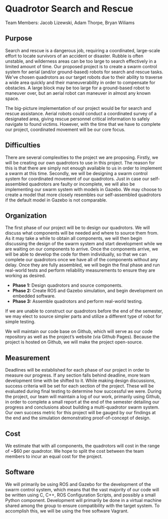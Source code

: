 # Quadrotor Search and Rescue

Team Members: Jacob Lizewski, Adam Thorpe, Bryan Wiliams

## Purpose

Search and rescue is a dangerous job, requiring a coordinated, large-scale effort to locate survivors of an accident or disaster. Rubble is often unstable, and wilderness areas can be too large to search effectively in a limited amount of time. Our proposed project is to create a swarm control system for aerial (and/or ground-based) robots for search and rescue tasks. We've chosen quadrotors as our target robots due to their ability to traverse a wide area quickly and their maneuverability in order to compensate for obstacles. A large block may be too large for a ground-based robot to maneuver over, but an aerial robot can maneuver in almost any known space. 

The big-picture implementation of our project would be for search and rescue assistance. Aerial robots could conduct a coordinated survey of a designated area, giving rescue personnel critical information to safely navigate to found victims. However, with the time that we have to complete our project, coordinated movement will be our core focus. 

## Difficulties

There are several complexities to the project we are proposing. Firstly, we will be creating our own quadrotors to use in this project. The reason for this is that there are simply not enough available to us in order to implement a swarm at this time. Secondly, we will be designing a swarm control system for coordinated movement of our quadrotors. Just in case our self-assembled quadrotors are faulty or incomplete, we will also be implementing our swarm system with models in Gazebo. We may choose to create a model that more closely resembles our self-assembled quadrotors if the default model in Gazebo is not comparable. 

## Organization

The first phase of our project will be to design our quadrotors. We will discuss what components will be needed and where to source them from. As it may take a while to obtain all components, we will then begin discussing the design of the swarm system and start development while we are waiting on our components to arrive. Once the components arrive, we will be able to develop the code for them individually, so that we can complete our quadrotors once we have all of the components without any delay. Once they are fully assembled, we will begin the final phase and run real-world tests and perform reliability measurements to ensure they are working as desired. 

- __Phase 1:__ Design quadrotors and source components.
- __Phase 2:__ Create ROS and Gazebo simulation, and begin development on embedded software.
- __Phase 3:__ Assemble quadrotors and perform real-world testing.

If we are unable to construct our quadrotors before the end of the semester, we may elect to source simpler parts and utilize a different type of robot for simple testing.

We will maintain our code base on Github, which will serve as our code repository as well as the project’s website (via Github Pages). Because the project is hosted on Github, we will make the project open-source.

## Measurement

Deadlines will be established for each phase of our project in order to measure our progress. If any section falls behind deadline, more team development time with be shifted to it. While making design discussions, success criteria will be set for each section of the project. These will be evaluated during final testing to determine how successful we were. During the project, our team will maintain a log of our work, primarily using Github, in order to complete a small report at the end of the semester detailing our progress and conclusions about building a multi-quadrotor swarm system. Our own success metric for this project will be gauged by our findings at the end and the simulation demonstrating proof-of-concept of design.

## Cost

We estimate that with all components, the quadrotors will cost in the range of ~$60 per quadrotor. We hope to split the cost between the team members to incur an equal cost for the project.

## Software

We will primarily be using ROS and Gazebo for the development of the swarm control system, which means that the vast majority of our code will be written using C, C++, ROS Configuration Scripts, and possibly a small Python component. Development will primarily be done in a virtual machine shared among the group to ensure compatibility with the target system. To accomplish this, we will be using the free software Vagrant. 
